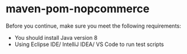 # maven-pom-nopcommerce

Before you continue, make sure you meet the following requirements:

* You should install Java version 8
* Using Eclipse IDE/ IntelliJ IDEA/ VS Code to run test scripts
